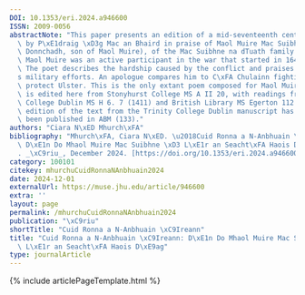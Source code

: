 ```yaml
---
DOI: 10.1353/eri.2024.a946600
ISSN: 2009-0056
abstractNote: "This paper presents an edition of a mid-seventeenth century poem composed\
  \ by P\xE1draig \xD3g Mac an Bhaird in praise of Maol Muire Mac Suibhne (son of\
  \ Donnchadh, son of Maol Muire), of the Mac Suibhne na dTuath family of North Donegal.\
  \ Maol Muire was an active participant in the war that started in 1641 in Ireland.\
  \ The poet describes the hardship caused by the conflict and praises Maol Muire\u2019\
  s military efforts. An apologue compares him to C\xFA Chulainn fighting alone to\
  \ protect Ulster. This is the only extant poem composed for Maol Muire. The poem\
  \ is edited here from Stonyhurst College MS A II 20, with readings from Trinity\
  \ College Dublin MS H 6. 7 (1411) and British Library MS Egerton 112. A diplomatic\
  \ edition of the text from the Trinity College Dublin manuscript has previously\
  \ been published in ABM (133)."
authors: "Ciara N\xED Mhurch\xFA"
bibliography: "Mhurch\xFA, Ciara N\xED. \u2018Cuid Ronna a N-Anbhuain \xC9Ireann:\
  \ D\xE1n Do Mhaol Muire Mac Suibhne \xD3 L\xE1r an Seacht\xFA Haois D\xE9ag\u2019\
  . _\xC9riu_, December 2024. [https://doi.org/10.1353/eri.2024.a946600](https://doi.org/10.1353/eri.2024.a946600)."
category: 100101
citekey: mhurchuCuidRonnaNAnbhuain2024
date: 2024-12-01
externalUrl: https://muse.jhu.edu/article/946600
extra: ''
layout: page
permalink: /mhurchuCuidRonnaNAnbhuain2024
publication: "\xC9riu"
shortTitle: "Cuid Ronna a N-Anbhuain \xC9Ireann"
title: "Cuid Ronna a N-Anbhuain \xC9Ireann: D\xE1n Do Mhaol Muire Mac Suibhne \xD3\
  \ L\xE1r an Seacht\xFA Haois D\xE9ag"
type: journalArticle
---
```

{% include articlePageTemplate.html %}